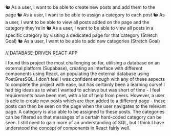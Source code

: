 🐿️ As a user, I want to be able to create new posts and add them to the page
🐿️ As a user, I want to be able to assign a category to each post
🐿️ As a user, I want to be able to view all posts added on the page and the category they're in
🐿️ As a user, I want to be able to view all posts in a specific category by visiting a dedicated page for that category (Stretch Goal)
🐿️ As a user, I want to be able to add new categories (Stretch Goal)

// DATABASE-DRIVEN REACT APP

I found this project the most challenging so far, utilising a database on an external platform (Supabase), creating an interface with different components using React, an populating the external database using PostGresSQL.
I don't feel I was confident enough with any of these aspects to complete the project with ease, but has certainly been a learning curve! I had big ideas as to what I wanted to achieve but was short of time - I feel requirements have been met, with a lot of help from peers.
However, a user is able to create new posts which are then added to a different page - these posts can then be seen on the page when the user navigates to the relevant page. A category is also able to be assigned to these posts. The categories can be filtered so that messages of a certain hard-coded category can be seen.
I still need to gain more of an understanding of SQL, but I think I have understood the concept of components in React fairly well. 